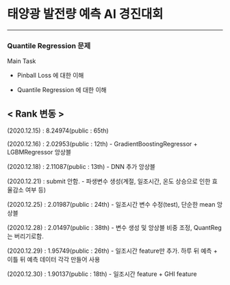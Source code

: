 # 태양광 발전량 예측 AI 경진대회

***
### Quantile Regression 문제

Main Task

- Pinball Loss 에 대한 이해

- Quantile Regression 에 대한 이해


## < Rank 변동 >

(2020.12.15) : 8.24974(public : 65th)

(2020.12.16) : 2.02953(public : 12th) - GradientBoostingRegressor + LGBMRegressor 앙상블

(2020.12.18) : 2.11087(public : 13th) - DNN 추가 앙상블

(2020.12.21) : submit 안함. - 파생변수 생성(계절, 일조시간, 온도 상승으로 인한 효율감소 여부 등)

(2020.12.25) : 2.01987(public : 24th) - 일조시간 변수 수정(test), 단순한 mean 앙상블

(2020.12.28) : 2.01497(public : 38th) - 변수 생성 및 앙상블 비중 조정, QuantReg는 버리기로함.

(2020.12.29) : 1.95749(public : 26th) - 일조시간 feature만 추가. 하루 뒤 예측 + 이틀 뒤 예측 데이터 각각 만들어 사용

(2020.12.30) : 1.90137(public : 18th) - 일조시간 feature + GHI feature
